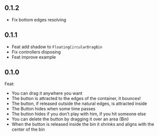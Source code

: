 ## 0.1.2
- Fix bottom edges resolving

## 0.1.1
- Feat add shadow to `FloatingCircularDragBin`
- Fix controllers disposing
- Feat improve example

## 0.1.0
Feat:
- You can drag it anywhere you want
- The button is attracted to the edges of the container, it bounces!
- The button, if released outside the natural edges, is attracted inside
- The Button hides when some time passes
- The button hides if you don't play with him, if you hit someone else
- You can delete the button by dragging it over an area (Bin)
- When the button is released inside the bin it shrinks and aligns with the center of the bin
